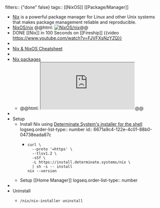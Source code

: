 filters:: {"done" false}
tags:: [[NixOS]] [[Package/Manager]]

- [Nix](https://nixos.org/) is a powerful package manager for Linux and other Unix systems that makes package management reliable and reproducible.
- [NixOS/nix](https://github.com/NixOS/nix)
  @@html: <a href="https://github.com/NixOS/nix/"><img src="https://github-readme-stats-astronomer.vercel.app/api/pin/?username=NixOS&repo=nix&theme=tokyonight" alt="NixOS/nix"/></a>@@
- DONE [[Nix]] in 100 Seconds on [[Fireship]]
  {{video https://www.youtube.com/watch?v=FJVFXsNzYZQ}}
-
- [Nix & NixOS Cheatsheet](https://nixcademy.com/cheatsheet/)
-
- [Nix packages](https://search.nixos.org/packages)
	- @@html: <iframe src="https://search.nixos.org/packages" alt="Nix packages" class="browser-tab"></iframe>@@
-
- Setup
	- Install Nix using [Determinate System's installer for the shell](https://github.com/DeterminateSystems/nix-installer)
	  logseq.order-list-type:: number
	  id:: 6671a9c4-122e-4c01-88b0-04738eada87c
		- ```shell
		  curl \
		    --proto '=https' \
		    --tlsv1.2 \
		    -sSf \
		    -L https://install.determinate.systems/nix \
		    | sh -s -- install
		  nix --version
		  ```
	- Setup [[Home Manager]]
	  logseq.order-list-type:: number
-
- Uninstall
	- ```shell
	  /nix/nix-installer uninstall
	  ```